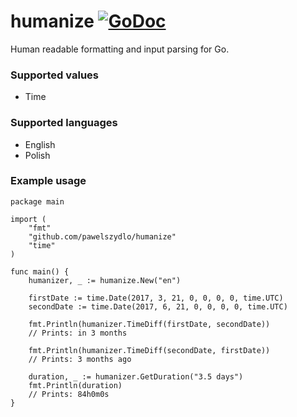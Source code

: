 # humanize [![GoDoc](https://godoc.org/github.com/pawelszydlo/humanize?status.svg)](https://godoc.org/github.com/pawelszydlo/humanize)
Human readable formatting and input parsing for Go.

### Supported values
* Time

### Supported languages
* English
* Polish

### Example usage

```golang
package main
  
import (
    "fmt"
    "github.com/pawelszydlo/humanize"
    "time"
)

func main() {
    humanizer, _ := humanize.New("en")

    firstDate := time.Date(2017, 3, 21, 0, 0, 0, 0, time.UTC)
    secondDate := time.Date(2017, 6, 21, 0, 0, 0, 0, time.UTC)

    fmt.Println(humanizer.TimeDiff(firstDate, secondDate))
    // Prints: in 3 months

    fmt.Println(humanizer.TimeDiff(secondDate, firstDate))
    // Prints: 3 months ago

    duration, _ := humanizer.GetDuration("3.5 days")
    fmt.Println(duration)
    // Prints: 84h0m0s 
}
```